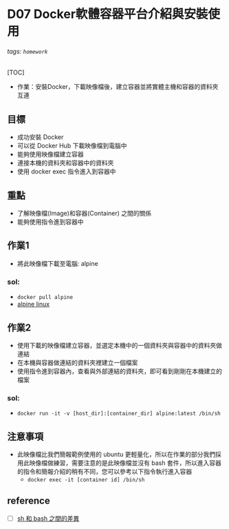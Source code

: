 # D07 Docker軟體容器平台介紹與安裝使用
###### tags: `homework`
[TOC]
- 作業：安裝Docker，下載映像檔後，建立容器並將實體主機和容器的資料夾互連
## 目標
- 成功安裝 Docker
- 可以從 Docker Hub 下載映像檔到電腦中
- 能夠使用映像檔建立容器
- 連接本機的資料夾和容器中的資料夾
- 使用 docker exec 指令進入到容器中
## 重點
- 了解映像檔(Image)和容器(Container) 之間的關係
- 能夠使用指令進到容器中
## 作業1
- 將此映像檔下載至電腦: alpine
### sol:
- `docker pull alpine`
- [alpine linux](https://hub.docker.com/_/alpine)
## 作業2
- 使用下載的映像檔建立容器，並選定本機中的一個資料夾與容器中的資料夾做連結
- 在本機與容器做連結的資料夾裡建立一個檔案
- 使用指令進到容器內，查看與外部連結的資料夾，即可看到剛剛在本機建立的檔案
### sol:
- `docker run -it -v [host_dir]:[container_dir] alpine:latest /bin/sh`

## 注意事項
- 此映像檔比我們簡報範例使用的 ubuntu 更輕量化，所以在作業的部分我們採用此映像檔做練習，需要注意的是此映像檔並沒有 bash 套件，所以進入容器的指令和簡報介紹的稍有不同，您可以參考以下指令執行進入容器
    - `docker exec -it [container id] /bin/sh`
## reference
- [ ] [sh 和 bash 之間的差異](https://clay-atlas.com/blog/2020/07/08/linux-cn-note-sh-bash-dash-point/)